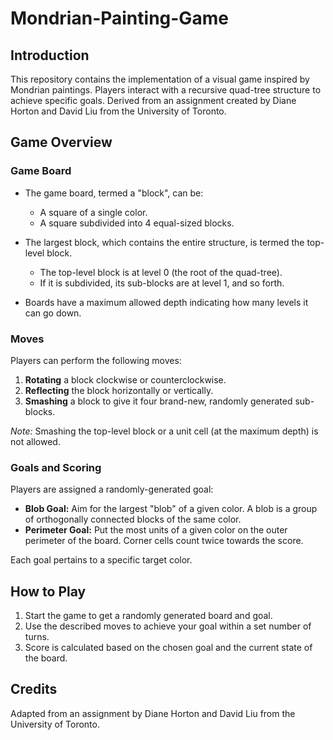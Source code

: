# Mondrian-Painting-Game

## Introduction

This repository contains the implementation of a visual game inspired by Mondrian paintings. Players interact with a recursive quad-tree structure to achieve specific goals. Derived from an assignment created by Diane Horton and David Liu from the University of Toronto.

## Game Overview

### Game Board

* The game board, termed a "block", can be:
  * A square of a single color.
  * A square subdivided into 4 equal-sized blocks.

* The largest block, which contains the entire structure, is termed the top-level block.
  * The top-level block is at level 0 (the root of the quad-tree).
  * If it is subdivided, its sub-blocks are at level 1, and so forth.

* Boards have a maximum allowed depth indicating how many levels it can go down. 

### Moves

Players can perform the following moves:

1. **Rotating** a block clockwise or counterclockwise.
2. **Reflecting** the block horizontally or vertically.
3. **Smashing** a block to give it four brand-new, randomly generated sub-blocks.

_Note:_ Smashing the top-level block or a unit cell (at the maximum depth) is not allowed.

### Goals and Scoring

Players are assigned a randomly-generated goal:

* **Blob Goal:** Aim for the largest "blob" of a given color. A blob is a group of orthogonally connected blocks of the same color.
* **Perimeter Goal:** Put the most units of a given color on the outer perimeter of the board. Corner cells count twice towards the score.

Each goal pertains to a specific target color.

## How to Play

1. Start the game to get a randomly generated board and goal.
2. Use the described moves to achieve your goal within a set number of turns.
3. Score is calculated based on the chosen goal and the current state of the board.

## Credits

Adapted from an assignment by Diane Horton and David Liu from the University of Toronto.

